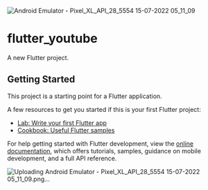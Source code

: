 ![Android Emulator - Pixel_XL_API_28_5554 15-07-2022 05_11_09](https://user-images.githubusercontent.com/85372115/179119336-a56b0be2-fa5b-4569-b99c-d2b399eeb8ad.png)
# flutter_youtube

A new Flutter project.

## Getting Started

This project is a starting point for a Flutter application.

A few resources to get you started if this is your first Flutter project:

- [Lab: Write your first Flutter app](https://docs.flutter.dev/get-started/codelab)
- [Cookbook: Useful Flutter samples](https://docs.flutter.dev/cookbook)

For help getting started with Flutter development, view the
[online documentation](https://docs.flutter.dev/), which offers tutorials,
samples, guidance on mobile development, and a full API reference.


![Uploading Android Emulator - Pixel_XL_API_28_5554 15-07-2022 05_11_09.png…]()
